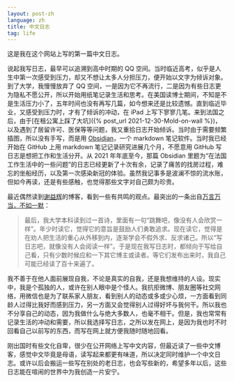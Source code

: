```yaml
---
layout: post-zh
language: zh
title: 中文日志
tag: life
---
```


这是我在这个网站上写的第一篇中文日志。

说起我写日志，最早可以追溯到高中时期的 QQ 空间。当时临近高考，似乎是人生中第一次感受到压力，却又不想让太多人分担压力，便开始以文字为倾诉对象。到了大学，我慢慢放弃了 QQ 空间，一是因为它不再流行，二是因为有些日志更为隐私不愿公开，所以开始用纸笔记录生活和思考。在美国读博士期间，不知是不是生活压力小了，五年时间也没有再写几篇，如今想来还是比较遗憾。直到临近毕业，又感受到压力时，才有了倾诉的冲动，在 iPad 上写下寥寥几笔。来到法国之后，由于[在租公寓上踩了大坑]({% post_url 2021-12-30-Mold-on-wall %})，以及遇到了居留许可、医保等等问题，我又重拾日志开始倾诉。当时由于需要频繁插图，所以没有手写，而是用 [Obsidian](https://obsidian.md/)，一个 markdown 笔记软件。当时我已经开始在 GitHub 上用 markdown 笔记记录研究进展几个月，不愿意用 GitHub 写日志是想把工作和生活分开。从 2021 年年底至今，那篇 Obsidian 里题为“在法国工作生活中的一些问题”的日志已经更新了十次有余，记录了痛苦的找房过程，难忘的坐船经历，以及第一次感染新冠的体验。虽然我记事多是波澜不惊的流水账，但如今再读，还是有些感触，也觉得那些文字对自己颇为珍贵。

最近偶然读到[谢益辉](https://yihui.org/)的博客，看到一些有共鸣的观点。最突出的一条出自[万言万当，不如一默](https://yihui.org/cn/2020/07/silence/)：

> 最后，我大学本科读到过一首诗，里面有一句“跳舞吧，像没有人会欣赏一样”。年少时读它，觉得它的意旨是鼓励人们勇敢追求。现在读它，觉得是在劝人把生活的重心从外移到内，逐渐学会不假外求、反求诸己。所以“写日志吧，就像没有人会阅读一样”。于是现在我写日志时，都倾向于写给自己看，只有少数时候应和一下其它博主或读者。等它们发布出来时，我自己可能已经读了百十来遍了。

我不善于在他人面前展现自我，不论是真实的自我，还是我想维持的人设。现实中，我是个孤独的人，或许在别人眼中是个怪人。我抗拒微博、朋友圈等社交网络，用微信也是为了联系家人朋友，看到别人的动态或多或少心烦，一方面看到同龄人过得比我好而感到压力，另一方面又会觉得别人过得好坏与我何干。所以我也不分享自己的动态，因为我做什么与绝大多数人，也毫不相干。但是，我也常常有记录生活的冲动和需要，所以我选择写日志，之所以发在网上，是因为我也时不时回看自己以前写的东西，而写在网上就方便我随时随地回看。

刚出国时有些文化自卑，很少在公开网络上写中文内容，但最近读了一些中文博客，感觉中文毕竟是母语，读写起来都更有味道，所以决定同时维护一个中文日志。或许以后会搬运一些写在别处的老日志，也会写些新的，希望多年以后，这些日志能在喧闹的世界中为我创造一片安宁。